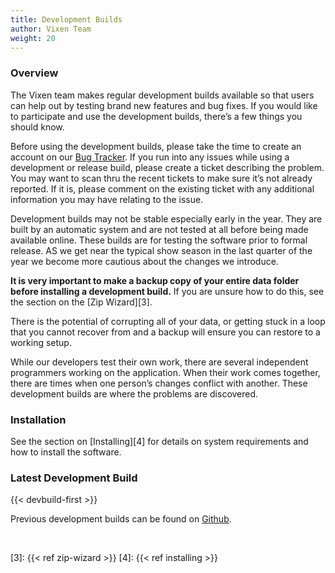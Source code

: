 ```yaml
---
title: Development Builds
author: Vixen Team
weight: 20
---
```


### Overview

The Vixen team makes regular development builds available so that users can help out by testing brand new features and bug fixes.  If you would like to participate and use the development builds, there’s a few things you should know.

Before using the development builds, please take the time to create an account on our [Bug Tracker][1]. If you run into any issues while using a development or release build, please create a ticket describing the problem.  You may want to scan thru the recent tickets to make sure it’s not already reported.  If it is, please comment on the existing ticket with any additional information you may have relating to the issue.

Development builds may not be stable especially early in the year. They are built by an automatic system and are not tested at all before being made available online. These builds are for testing the software prior to formal release. AS we get near the typical show season in the last quarter of the year we become more cautious about the changes we introduce.

**It is very important to make a backup copy of your entire data folder before installing a development build.**  If you are unsure how to do this, see the section on the [Zip Wizard][3].

There is the potential of corrupting all of your data, or getting stuck in a loop that you cannot recover from and a backup will ensure you can restore to a working setup.

While our developers test their own work, there are several independent programmers working on the application.  When their work comes together, there are times when one person’s changes conflict with another.  These development builds are where the problems are discovered.

### Installation

See the section on [Installing][4] for details on system requirements and how to install the software.

### Latest Development Build

{{< devbuild-first >}}

Previous development builds can be found on [Github][2].

&nbsp;

[1]: https://bugs.vixenlights.com
[2]: https://github.com/VixenLights/Vixen/releases
[3]: {{< ref zip-wizard >}}
[4]: {{< ref installing >}}
